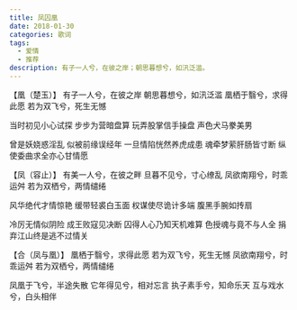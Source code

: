 ```yaml
---
title: 凤囚凰
date: 2018-01-30
categories: 歌词
tags:
  - 爱情
  - 推荐
description: 有子一人兮，在彼之岸；朝思暮想兮，如汛泛滥。
---
```


【凰（楚玉）】
有子一人兮，在彼之岸
朝思暮想兮，如汛泛滥
凰栖于翳兮，求得此愿
若为双飞兮，死生无憾

当时初见小心试探
步步为营暗盘算
玩弄股掌信手操盘
声色犬马豢美男

曾是妖娆惑淫乱
似被前缘误经年
一旦情陷恍然养虎成患
魂牵梦萦肝肠皆寸断
纵使委曲求全亦心甘情愿

【凤（容止）】
有美一人兮，在彼之畔
旦暮不见兮，寸心缭乱
凤欲南翔兮，时乖运舛
若为双栖兮，两情缱绻

风华绝代才情惊艳
缓带轻裘白玉面
权谋使尽诡计多端
腹黑手腕如抟扇

冷厉无情似阴险
成王败寇见决断
囚得人心乃知天机难算
色授魂与竟不与人全
捐弃江山终是逃不过情关

【合（凤与凰）】
凰栖于翳兮，求得此愿
若为双飞兮，死生无憾
凤欲南翔兮，时乖运舛
若为双栖兮，两情缱绻

凤凰于飞兮，半途失散
它年得见兮，相对忘言
执子素手兮，知命乐天
互与戏水兮，白头相伴